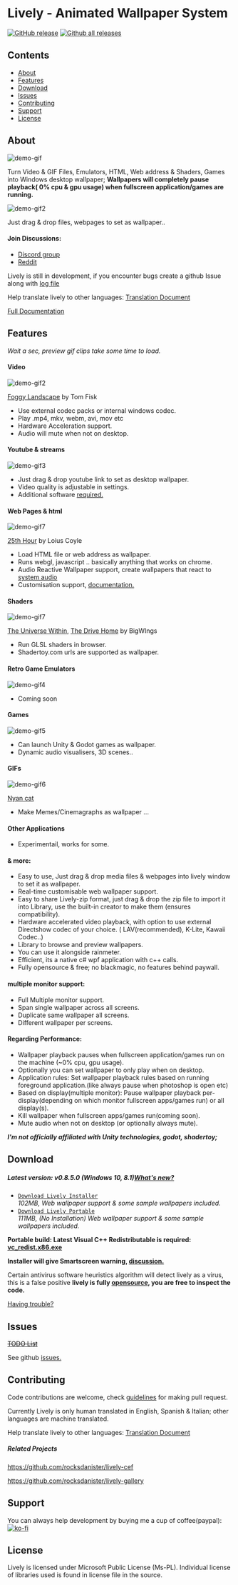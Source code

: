 # Lively - Animated Wallpaper System
[![GitHub release](https://img.shields.io/github/release/rocksdanister/lively/all.svg)](https://github.com/rocksdanister/lively/releases)
[![Github all releases](https://img.shields.io/github/downloads/rocksdanister/lively/total.svg)](https://github.com/rocksdanister/lively/releases)

## Contents
- [About](#about)
- [Features](#features)
- [Download](#download)
- [Issues](#issues)
- [Contributing](#contributing)
- [Support](#support)
- [License](#license)

## About
![demo-gif](/resources/preview.gif?raw=true "demo")

Turn Video & GIF Files, Emulators, HTML, Web address & Shaders, Games into Windows desktop wallpaper; **Wallpapers will completely pause playback( 0% cpu & gpu usage) when fullscreen application/games are running.**

![demo-gif2](/resources/dragdrop.gif?raw=true "dragdrop")

Just drag & drop files, webpages to set as wallpaper..

#### Join Discussions:
* <a href="https://discord.gg/TwwtBCm">Discord group</a>
* <a href="https://www.reddit.com/r/LivelyWallpaper/">Reddit</a>

Lively is still in development, if you encounter bugs create a github Issue along with <a href="https://github.com/rocksdanister/lively/wiki/Common-Problems"> log file</a>

Help translate lively to other languages: <a href="https://github.com/rocksdanister/lively/blob/master/resources/translations">Translation Document</a>

<a href="https://github.com/rocksdanister/lively/wiki">Full Documentation</a>
## Features
*Wait a sec, preview gif clips take some time to load.*
#### Video
![demo-gif2](/resources/vid.gif?raw=true "video")

<a href="https://www.pexels.com/video/aerial-view-of-a-foggy-landscape-2547258/">Foggy Landscape</a> by Tom Fisk
* Use external codec packs or internal windows codec.
* Play .mp4, mkv, webm, avi, mov etc 
* Hardware Acceleration support.
* Audio will mute when not on desktop.
#### Youtube & streams
![demo-gif3](/resources/yt-gif.gif?raw=true "html")

* Just drag & drop youtube link to set as desktop wallpaper.
* Video quality is adjustable in settings.
* Additional software <a href="https://github.com/rocksdanister/lively/wiki/Youtube-Wallpaper">required.</a>
#### Web Pages & html
![demo-gif7](/resources/html.gif?raw=true "html")

<a href="http://louie.co.nz/25th_hour/"> 25th Hour</a> by Loius Coyle
* Load HTML file or web address as wallpaper.
* Runs webgl, javascript .. basically anything that works on chrome.
* Audio Reactive Wallpaper support, create wallpapers that react to <a href="https://github.com/rocksdanister/lively/wiki/Web-Guide-II-:-System-Audio-Data">system audio</a>
* Customisation support, <a href="https://github.com/rocksdanister/lively/wiki/Web-Guide-IV-:-Interaction">documentation.</a>
#### Shaders
![demo-gif7](/resources/shadertoy.gif?raw=true "htmlshadertoy") 

<a href="https://www.shadertoy.com/view/lscczl">The Universe Within</a>, <a href="https://www.shadertoy.com/view/MdfBRX">The Drive Home</a> by BigWIngs
* Run GLSL shaders in browser.
* Shadertoy.com urls are supported as wallpaper.
#### Retro Game Emulators
![demo-gif4](/resources/emulator.gif?raw=true "html") 
* Coming soon
#### Games
![demo-gif5](/resources/unity.gif?raw=true "unity") 
* Can launch Unity & Godot games as wallpaper.
* Dynamic audio visualisers, 3D scenes..
#### GIFs
![demo-gif6](/resources/gif.gif?raw=true "gif")

<a href="https://giphy.com/gifs/nyan-cat-sIIhZliB2McAo"> Nyan cat</a>
* Make Memes/Cinemagraphs as wallpaper ... 
#### Other Applications
* Experimentail, works for some.
#### & more:
- Easy to use, Just drag & drop media files & webpages into lively window to set it as wallpaper.
- Real-time customisable web wallpaper support.
- Easy to share Lively-zip format, just drag & drop the zip file to import it into Library, use the built-in creator to make them (ensures compatibility).
- Hardware accelerated video playback, with option to use external Directshow codec of your choice. ( LAV(recommended), K-Lite, Kawaii Codec..)
- Library to browse and preview wallpapers.
- You can use it alongside rainmeter.
- Efficient, its a native c# wpf application with c++ calls. 
- Fully opensource & free; no blackmagic, no features behind paywall.
#### multiple monitor support:
- Full Multiple monitor support.
- Span single wallpaper across all screens.
- Duplicate same wallpaper all screens.
- Different wallpaper per screens.
#### Regarding Performance:
 * Wallpaper playback pauses when fullscreen application/games run on the machine (~0% cpu, gpu usage). 
 * Optionally you can set wallpaper to only play when on desktop.
 * Application rules: Set wallpaper playback rules based on running foreground application.(like always pause when photoshop is open etc)
 * Based on display(multiple monitor): Pause wallpaper playback per-display(depending on which monitor fullscreen apps/games run) or all display(s).
 * Kill wallpaper when fullscreen apps/games run(coming soon).
 * Mute audio when not on desktop (or optionally always mute).

**_I'm not officially affiliated with Unity technologies, godot, shadertoy;_**
## Download
##### Latest version: v0.8.5.0 (Windows 10, 8.1)[What's new?](https://github.com/rocksdanister/lively/releases/tag/v0.8.5.0)
- [`Download Lively Installer`][direct-full-win32]  
   _102MB, Web wallpaper support & some sample wallpapers included._
- [`Download Lively Portable`][direct-full-portable-win32]  
  _111MB, (No Installation) Web wallpaper support & some sample wallpapers included._
  
**Portable build: Latest Visual C++ Redistributable is required: [vc_redist.x86.exe](https://aka.ms/vs/16/release/vc_redist.x86.exe)**
   
[direct-full-win32]: https://github.com/rocksdanister/lively/releases/download/v0.8.5.0/lively_setup_x86_full_v0850.exe

[direct-full-portable-win32]: https://github.com/rocksdanister/lively/releases/download/v0.8.5.0/lively_portable_x86_full_v0850.zip

**Installer will give Smartscreen warning, [discussion.](https://github.com/rocksdanister/lively/issues/9)**

Certain antivirus software heuristics algorithm will detect lively as a virus, this is a false positive
**lively is fully [opensource](https://en.wikipedia.org/wiki/Free_and_open-source_software), you are free to inspect the code.**

[Having trouble? ](https://github.com/rocksdanister/lively/wiki/Common-Problems)
## Issues
~~[TODO List](https://trello.com/b/rdFFxuMF/lively-wallpaper-system)~~

See github [issues.](https://github.com/rocksdanister/lively/issues)

## Contributing
Code contributions are welcome, check [guidelines](https://github.com/rocksdanister/lively/wiki) for making pull request.

Currently Lively is only human translated in English, Spanish & Italian; other languages are machine translated. 

Help translate lively to other languages: <a href="https://github.com/rocksdanister/lively/blob/master/resources/translations">Translation Document</a>

##### Related Projects
https://github.com/rocksdanister/lively-cef

https://github.com/rocksdanister/lively-gallery

## Support
You can always help development by buying me a cup of coffee(paypal):
[![ko-fi](https://www.ko-fi.com/img/githubbutton_sm.svg)](https://ko-fi.com/P5P1U8NQ)

## License
Lively is licensed under Microsoft Public License (Ms-PL). 
Individual license of libraries used is found in license file in the source.

